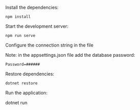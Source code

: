 
Install the dependencies:

    npm install

Start the development server:

    npm run serve

Configure the connection string in the file   

Note: in the appsettings.json file add the database password:

    Password=######

Restore dependencies:

    dotnet restore

Run the application:

dotnet run

